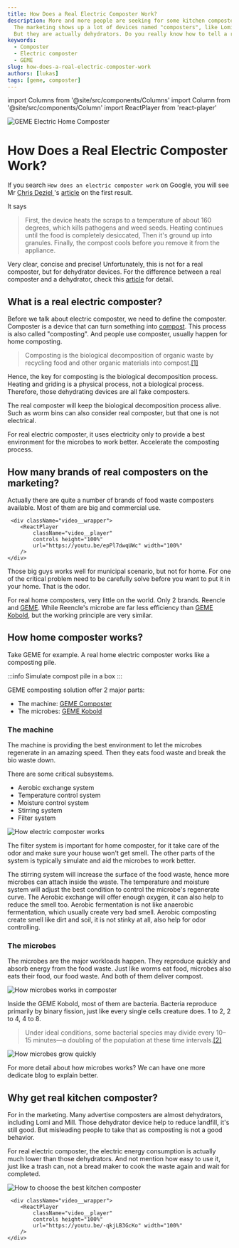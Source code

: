 ```yaml
---
title: How Does a Real Electric Composter Work?
description: More and more people are seeking for some kitchen composters to solve their daily food waste problem. 
  The marketing shows up a lot of devices named "composters", like Lomi, Moreborn by Neakasa, Mill and Soilkind. 
  But they are actually dehydrators. Do you really know how to tell a real electric composter or not? 
keywords:
  - Composter
  - Electric composter
  - GEME
slug: how-does-a-real-electric-composter-work
authors: [lukas]
tags: [geme, composter]
---
```


import Columns from '@site/src/components/Columns'
import Column from '@site/src/components/Column'
import ReactPlayer from 'react-player'

![GEME Electric Home Composter](./img/geme-social-card.png)

# How Does a Real Electric Composter Work?

If you search `How does an electric composter work` on Google, you will see Mr [Chris Deziel
](https://www.familyhandyman.com/author/chris-deziel/)'s [article](https://www.familyhandyman.com/article/what-is-an-electric-composter-and-how-does-it-work)
on the first result.

It says
> First, the device heats the scraps to a temperature of about 160 degrees, which kills pathogens and weed seeds. 
> Heating continues until the food is completely desiccated, Then it's ground up into granules. 
> Finally, the compost cools before you remove it from the appliance.

Very clear, concise and precise! 
Unfortunately, this is not for a real composter, but for dehydrator devices. For the difference between a real composter
and a dehydrator, check this [article](/blog/what-is-the-difference-between-geme-composter-and-other-electric-kitchen-composters) for detail.

<!-- truncate -->

## What is a real electric composter?

Before we talk about electric composter, we need to define the composter.
Composter is a device that can turn something into [compost](https://en.wikipedia.org/wiki/Compost). 
This process is also called "composting". And people use composter, usually happen for home composting.

> Composting is the biological decomposition of organic waste by recycling food and other organic materials into compost.[[1]](https://www.sciencedirect.com/science/article/abs/pii/B9780080885049003895)

Hence, the key for composting is the biological decomposition process. 
Heating and griding is a physical process, not a biological process. Therefore, those dehydrating devices are all fake 
composters. 

The real composter will keep the biological decomposition process alive.
Such as worm bins can also consider real composter, but that one is not electrical. 

For real electric composter, it uses electricity only to provide a best environment for the microbes to work better.
Accelerate the composting process.

## How many brands of real composters on the marketing?

Actually there are quite a number of brands of food waste composters available. Most of them are big and commercial use.

     <div className="video__wrapper">
        <ReactPlayer 
            className="video__player" 
            controls height="100%" 
            url="https://youtu.be/epPl7dwqUWc" width="100%" 
        />
    </div>

Those big guys works well for municipal scenario, but not for home. For one of the critical problem need to be carefully
solve before you want to put it in your home. That is the odor.

For real home composters, very little on the world. Only 2 brands. Reencle and [GEME](/).
While Reencle's microbe are far less efficiency than [GEME Kobold](https://www.geme.bio/geme-kobold), but the working principle are very similar.


## How home composter works?
Take GEME for example. A real home electric composter works like a composting pile.

:::info
Simulate compost pile in a box 
:::

GEME composting solution offer 2 major parts: 
- The machine: [GEME Composter](https://www.geme.bio/product/geme) 
- The microbes: [GEME Kobold](https://www.geme.bio/geme-kobold)

### The machine
The machine is providing the best environment to let the microbes regenerate in an amazing speed. Then they eats food waste
and break the bio waste down.

There are some critical subsystems. 
- Aerobic exchange system
- Temperature control system
- Moisture control system
- Stirring system
- Filter system

![How electric composter works](./img/img.png)

The filter system is important for home composter, for it take care of the odor and make sure your house won't get smell.
The other parts of the system is typically simulate and aid the microbes to work better.

The stirring system will increase the surface of the food waste, hence more microbes can attach inside the waste.
The temperature and moisture system will adjust the best condition to control the microbe's regenerate curve.
The Aerobic exchange will offer enough oxygen, it can also help to reduce the smell too. Aerobic fermentation is not like
anaerobic fermentation, which usually create very bad smell. 
Aerobic composting create smell like dirt and soil, it is not stinky at all, also help for odor controlling. 


### The microbes

The microbes are the major workloads happen. They reproduce quickly and absorb energy from the food waste. 
Just like worms eat food, microbes also eats their food, our food waste. And both of them deliver compost.

![How microbes works in composter](./img/img_1.png)

Inside the GEME Kobold, most of them are bacteria. Bacteria reproduce primarily by binary fission, just like every single
cells creature does. 1 to 2, 2 to 4, 4 to 8.

> Under ideal conditions, some bacterial species may divide every 10–15 minutes—a doubling of the population at these time intervals.[[2]](https://www.britannica.com/science/microbiology/Reproduction-and-growth)

![How microbes grow quickly](./img/img_3.png)


For more detail about how microbes works? We can have one more dedicate blog to explain better.

## Why get real kitchen composter?

For in the marketing. Many advertise composters are almost dehydrators, including Lomi and Mill.
Those dehydrator device help to reduce landfill, it's still good. But misleading people to take that as composting is 
not a good behavior. 

For real electric composter, the electric energy consumption is actually much lower than those dehydrators. 
And not mention how easy to use it, just like a trash can, not a bread maker to cook the waste again and wait for completed.


![How to choose the best kitchen composter](./img/img_2.png)


     <div className="video__wrapper">
        <ReactPlayer 
            className="video__player" 
            controls height="100%" 
            url="https://youtu.be/-qkjLB3GcKo" width="100%" 
        />
    </div>
